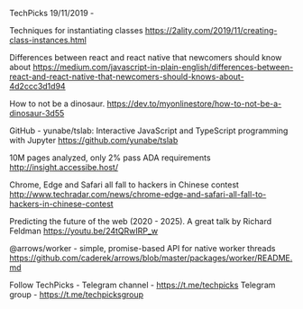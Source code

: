 TechPicks 19/11/2019 -

Techniques for instantiating classes
https://2ality.com/2019/11/creating-class-instances.html

Differences between react and react native that newcomers should know about
https://medium.com/javascript-in-plain-english/differences-between-react-and-react-native-that-newcomers-should-knows-about-4d2ccc3d1d94

How to not be a dinosaur.
https://dev.to/myonlinestore/how-to-not-be-a-dinosaur-3d55

GitHub - yunabe/tslab: Interactive JavaScript and TypeScript programming with Jupyter
https://github.com/yunabe/tslab

10M pages analyzed, only 2% pass ADA requirements
http://insight.accessibe.host/

Chrome, Edge and Safari all fall to hackers in Chinese contest
http://www.techradar.com/news/chrome-edge-and-safari-all-fall-to-hackers-in-chinese-contest

Predicting the future of the web (2020 - 2025). A great talk by Richard Feldman
https://youtu.be/24tQRwIRP_w

@arrows/worker - simple, promise-based API for native worker threads
https://github.com/caderek/arrows/blob/master/packages/worker/README.md

Follow TechPicks -
Telegram channel - https://t.me/techpicks
Telegram group - https://t.me/techpicksgroup